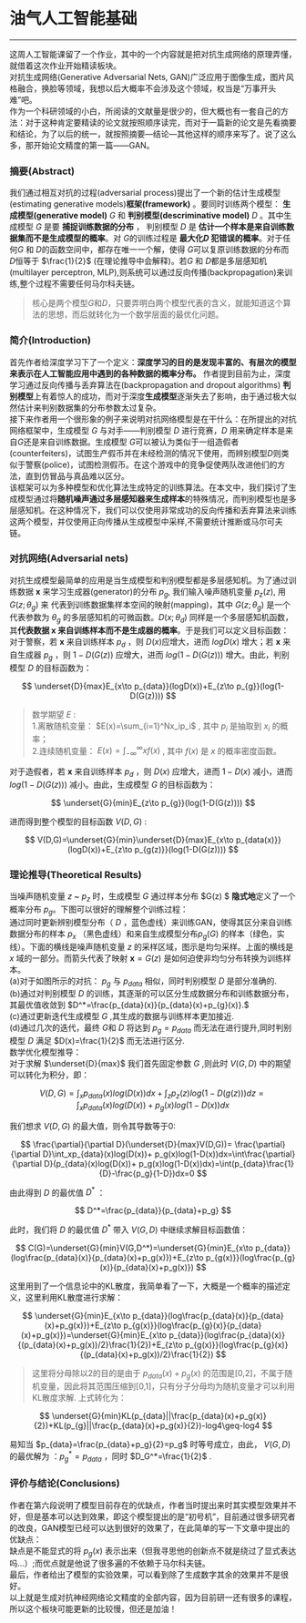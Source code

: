 # 油气人工智能基础<br />
---
这周人工智能课留了一个作业，其中的一个内容就是把对抗生成网络的原理弄懂，就借着这次作业开始精读板块。<br />
对抗生成网络(Generative Adversarial Nets, GAN)广泛应用于图像生成，图片风格融合，换脸等领域，我想以后大概率不会涉及这个领域，权当是“万事开头难”吧。<br />
作为一个科研领域的小白，所阅读的文献量是很少的，但大概也有一套自己的方法：对于这种肯定要精读的论文就按照顺序读完，而对于一篇新的论文是先看摘要和结论，为了以后的统一，就按照摘要—结论—其他这样的顺序来写了。说了这么多，那开始论文精度的第一篇——GAN。<br />
### 摘要(Abstract)
我们通过相互对抗的过程(adversarial process)提出了一个新的估计生成模型(estimating generative models)**框架(framework)** 。要同时训练两个模型：  **生成模型(generative model)** $G$ 和 **判别模型(descriminative model)** $D$ 。其中生成模型 $G$ 是要 **捕捉训练数据的分布** ， 判别模型 $D$ 是 **估计一个样本是来自训练数据集而不是生成模型的概率**。对 $G$的训练过程是 **最大化$D$ 犯错误的概率**。对于任何$G$ 和 $D$的函数空间中，都存在唯一一个解，使得 $G$可以复原训练数据的分布而 $D$恒等于 $\frac{1}{2}$ (在理论推导中会解释)。若$G$ 和 $D$都是多层感知机(multilayer perceptron, MLP),则系统可以通过反向传播(backpropagation)来训练,整个过程不需要任何马尔科夫链。
>核心是两个模型$G$和$D$，只要弄明白两个模型代表的含义，就能知道这个算法的思想，而后就转化为一个数学层面的最优化问题。
### 简介(Introduction)
首先作者给深度学习下了一个定义：**深度学习的目的是发现丰富的、有层次的模型来表示在人工智能应用中遇到的各种数据的概率分布。** 作者提到目前为止，深度学习通过反向传播与丢弃算法在(backpropagation and dropout algorithms) **判别模型**上有着惊人的成功，而对于深度**生成模型**逐渐失去了影响，由于通过极大似然估计来判别数据集的分布参数太过复杂。<br />
接下来作者用一个很形象的例子来说明对抗网络模型是在干什么：在所提出的对抗网络框架中，生成模型 $G$ 与对手——判别模型 $D$ 进行竞赛，$D$ 用来确定样本是来自$G$还是来自训练数据。生成模型 $G$可以被认为类似于一组造假者(counterfeiters)，试图生产假币并在未经检测的情况下使用，而辨别模型$D$则类似于警察(police)，试图检测假币。在这个游戏中的竞争促使两队改进他们的方法，直到仿冒品与真品难以区分。<br />
该框架可以为多种模型和优化算法生成特定的训练算法。在本文中，我们探讨了生成模型通过将**随机噪声通过多层感知器来生成样本**的特殊情况，而判别模型也是多层感知机。在这种情况下，我们可以仅使用非常成功的反向传播和丢弃算法来训练这两个模型，并仅使用正向传播从生成模型中采样,不需要统计推断或马尔可夫链。
### 对抗网络(Adversarial nets)
对抗生成模型最简单的应用是当生成模型和判别模型都是多层感知机。为了通过训练数据 $\pmb{x}$ 来学习生成器(generator)的分布 $p_g$, 我们输入噪声随机变量 $p_z(z)$, 用 $G(z;\theta_g)$ 来 代表到训练数据集样本空间的映射(mapping)，其中 $G(z;\theta_g)$ 是一个代表参数为 $\theta_g$ 的多层感知机的可微函数。$D(x;\theta_d)$ 同样是一个多层感知机函数，其**代表数据 $\pmb{x}$   来自训练样本而不是生成器的概率**。于是我们可以定义目标函数：<br />
对于警察，若 $\pmb{x}$ 来自训练样本 $p_d$ ，则 $D(x)$应增大，进而 $logD(x)$ 增大；若 $\pmb{x}$ 来自生成器 $p_g$ ，则 $1-D(G(z))$ 应增大，进而 $log(1-D(G(z)))$ 增大。由此，判别模型 $D$ 的目标函数为：<br />

$$
\underset{D}{max}E_{x\to p_{data}}(logD(x))+E_{z\to p_{g}}(log(1-D(G(z))))
$$

>数学期望 $E$ :<br />
>1.离散随机变量： $E(x)=\sum_{i=1}^Nx_ip_i$ , 其中 $p_i$ 是抽取到 $x_i$ 的概率；<br />
>2.连续随机变量： $E(x)=\int_{-\infty}^\infty xf(x)$ , 其中 $f(x)$ 是 $x$ 的概率密度函数。<vbr />

对于造假者，若 $\pmb{x}$ 来自训练样本 $p_d$ ，则 $D(x)$ 应增大，进而 $1-D(x)$ 减小，进而 $log(1-D(G(z)))$ 减小。由此，生成模型 $G$ 的目标函数为：<br />

$$
\underset{G}{min}E_{z\to p_{g}}(log(1-D(G(z))))
$$

进而得到整个模型的目标函数 $V(D,G)$ :<br />

$$
V(D,G)=\underset{G}{min}\underset{D}{max}E_{x\to p_{data(x)}}(logD(x))+E_{z\to p_{g(z)}}(log(1-D(G(z))))
$$

### 理论推导(Theoretical Results)
当噪声随机变量 $z$ ~ $p_z$ 时，生成模型 $G$ 通过样本分布 $G(z) $ **隐式地**定义了一个概率分布 $p_g$。下图可以很好的理解整个训练过程：<br />
通过同时更新辨别模型分布（ $D$ ，蓝色虚线）来训练GAN，使得其区分来自训练数据分布的样本 $p_x$ （黑色虚线）和来自生成模型分布$p_g(G)$ 的样本（绿色，实线）。下面的横线是噪声随机变量 $z$ 的采样区域，图示是均匀采样。上面的横线是 $x$ 域的一部分。而箭头代表了映射 $\pmb{x}=G(z)$ 是如何迫使非均匀分布转换为训练样本。<br />
(a)对于如图所示的对抗： $p_g$ 与 $p_{data}$ 相似，同时判别模型 $D$ 是部分准确的.<br />
(b)通过对判别模型 $D$ 的训练，其逐渐的可以区分生成数据分布和训练数据分布，其最优值收敛到 $D^*=\frac{p_{data}(x)}{p_{data}(x)+p_{g}(x)}.$ <br />
(c)通过更新迭代生成模型 $G$ ,其生成的数据与训练样本更加接近.<br />
(d)通过几次的迭代，最终 $G$和 $D$ 将达到 $p_g=p_{data}$ 而无法在进行提升,同时判别模型 $D$ 满足 $D(x)=\frac{1}{2}$ 而无法进行区分.<br />
数学优化模型推导：<br />
对于求解 $\underset{D}{max}$ 我们首先固定参数 $G$ ,则此时 $V(G,D)$ 中的期望可以转化为积分，即：<br />

$$
V(D,G)=\int_xp_{data}(x)log(D(x))dx+\int_zp_z(z)log(1-D(g(z)))dz = \int_xp_{data}(x)log(D(x))+ p_g(x)log(1-D(x))dx
$$

我们想求 $V(D,G)$ 的最大值，则令其导数等于0:<br />

$$
\frac{\partial}{\partial D}(\underset{D}{max}V(D,G))= \frac{\partial}{\partial D}\int_xp_{data}(x)log(D(x))+ p_g(x)log(1-D(x))dx=\int\frac{\partial}{\partial D}(p_{data}(x)log(D(x))+ p_g(x)log(1-D(x))dx)=\int(p_{data}\frac{1}{D}-\frac{p_g}{1-D})dx=0
$$

由此得到 $D$ 的最优值 $D^*$ ：<br />

$$
D^*=\frac{p_{data}}{p_{data}+p_g}
$$

此时，我们将 $D$ 的最优值 $D^*$ 带入 $V(G,D)$ 中继续求解目标函数值：<br />

$$
C(G)=\underset{G}{min}V(G,D^*)=\underset{G}{min}E_{x\to p_{data}}(log\frac{p_{data}(x)}{p_{data}(x)+p_g(x)})+E_{z\to p_{g(x)}}(log\frac{p_{g}(x)}{p_{data}(x)+p_g(x)})
$$

这里用到了一个信息论中的KL散度，我简单看了一下，大概是一个概率的描述定义，这里利用KL散度进行求解：<br />

$$
\underset{G}{min}E_{x\to p_{data}}(log\frac{p_{data}(x)}{p_{data}(x)+p_g(x)})+E_{z\to p_{g(x)}}(log\frac{p_{g}(x)}{p_{data}(x)+p_g(x)})=\underset{G}{min}E_{x\to p_{data}}(log\frac{p_{data}(x)}{(p_{data}(x)+p_g(x))/2}\frac{1}{2})+E_{z\to p_{g(x)}}(log\frac{p_{g}(x)}{(p_{data}(x)+p_g(x))/2}\frac{1}{2})
$$

>这里将分母除以2的目的是由于 $p_{data}(x)+p_g(x)$ 的范围是[0,2]，不属于随机变量，因此将其范围压缩到[0,1]，只有分子分母均为随机变量才可以利用KL散度求解.
上式转化为：<br />

$$
\underset{G}{min}KL(p_{data}||\frac{p_{data}(x)+p_g(x)}{2})+KL(p_{g}||\frac{p_{data}(x)+p_g(x)}{2})-log4\geq-log4
$$

易知当 $p_{data}=\frac{p_{data}+p_g}{2}=p_g$ 时等号成立，由此， $V(G,D)$ 的最优解为 ：$p_g^*=p_{data}$ ，同时 $D_G^*=\frac{1}{2}$ .
### 评价与结论(Conclusions)
作者在第六段说明了模型目前存在的优缺点，作者当时提出来时其实模型效果并不好，但是基本可以达到效果，即这个模型提出的是“初号机”，目前通过很多研究者的改良，GAN模型已经可以达到很好的效果了，在此简单的写一下文章中提出的优缺点：<br />
缺点是不能显式的将 $p_g(x)$ 表示出来（但我寻思他的创新点不就是绕过了显式表达吗...）;而优点就是他说了很多遍的不依赖于马尔科夫链。<br />
最后，作者给出了模型的实验效果，可以看到除了生成数字其余的效果并不是很好。<br />
以上就是生成对抗神经网络论文精度的全部内容，因为目前研一还有很多的课程，所以这个板块可能更新的比较慢，但还是加油！
